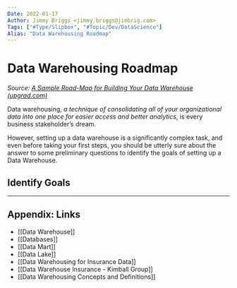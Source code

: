 ```yaml
---
Date: 2022-01-17
Author: Jimmy Briggs <jimmy.briggs@jimbrig.com>
Tags: ["#Type/Slipbox", "#Topic/Dev/DataScience"]
Alias: "Data Warehousing Roadmap"
---
```


# Data Warehousing Roadmap

*Source: [A Sample Road-Map for Building Your Data Warehouse (upgrad.com)](https://www.upgrad.com/blog/a-sample-road-map-for-building-your-data-warehouse/)*

Data warehousing, *a technique of consolidating all of your organizational data into one place for easier access and better analytics*, is every business stakeholder’s dream. 

However, setting up a data warehouse is a significantly complex task, and even before taking your first steps, you should be utterly sure about the answer to some preliminary questions to identify the goals of setting up a Data Warehouse.

## Identify Goals





***

## Appendix: Links

- [[Data Warehouse]]
- [[Databases]]
- [[Data Mart]]
- [[Data Lake]]
- [[Data Warehousing for Insurance Data]]
- [[Data Warehouse Insurance - Kimball Group]]
- [[Data Warehousing Concepts and Definitions]]